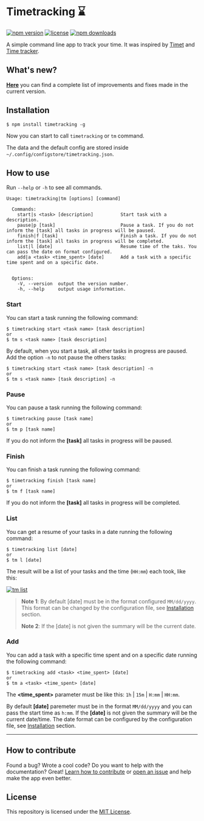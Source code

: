 # Timetracking :hourglass:
[![npm version](https://img.shields.io/npm/v/timetracking.svg)](https://www.npmjs.com/package/timetracking)
[![license](https://img.shields.io/github/license/mvmjacobs/timetracking.svg)](https://github.com/mvmjacobs/timetracking/blob/master/LICENSE.md)
[![npm downloads](https://img.shields.io/npm/dt/timetracking.svg)](https://www.npmjs.com/package/timetracking)

A simple command line app to track your time. It was inspired by [Timet](https://github.com/fabiorogeriosj/timet) and [Time tracker](https://github.com/danibram/time-tracker-cli).

## What's new?
[**Here**](https://github.com/mvmjacobs/timetracking/blob/master/CHANGELOG.md) you can find a complete list of improvements and fixes made in the current version.

## Installation

```
$ npm install timetracking -g
```
Now you can start to call `timetracking` or `tm` command.

The data and the default config are stored inside `~/.config/configstore/timetracking.json`.

## How to use
Run `--help` or `-h` to see all commands.
```
Usage: timetracking|tm [options] [command]

  Commands:
    start|s <task> [description]          Start task with a description.
    pause|p [task]                        Pause a task. If you do not inform the [task] all tasks in progress will be paused.
    finish|f [task]                       Finish a task. If you do not inform the [task] all tasks in progress will be completed.
    list|l [date]                         Resume time of the taks. You can pass the date on format configured.
    add|a <task> <time_spent> [date]      Add a task with a specific time spent and on a specific date.


  Options:
    -V, --version  output the version number.
    -h, --help     output usage information.
```

### Start
You can start a task running the following command:

```
$ timetracking start <task name> [task description]
or
$ tm s <task name> [task description]
```
By default, when you start a task, all other tasks in progress are paused. Add the option `-n` to not pause the others tasks:
```
$ timetracking start <task name> [task description] -n
or
$ tm s <task name> [task description] -n
```

### Pause
You can pause a task running the following command:
```
$ timetracking pause [task name]
or
$ tm p [task name]
```
If you do not inform the **[task]** all tasks in progress will be paused.

### Finish
You can finish a task running the following command:
```
$ timetracking finish [task name]
or
$ tm f [task name]
```
If you do not inform the **[task]** all tasks in progress will be completed.

### List
You can get a resume of your tasks in a date running the following command:
```
$ timetracking list [date]
or
$ tm l [date]
```
The result will be a list of your tasks and the time (`HH:mm`) each took, like this:

[![tm list](http://i.imgur.com/c5TUhUX.png)](https://github.com/mvmjacobs/timetracking#list)

> **Note 1**: By default [date] must be in the format configured `MM/dd/yyyy`. This format can be changed by the configuration file, see [Installation](https://github.com/mvmjacobs/timetracking#installation) section.
>
> **Note 2**: If the [date] is not given the summary will be the current date.

### Add
You can add a task with a specific time spent and on a specific date running the following command:
```
$ timetracking add <task> <time_spent> [date]
or
$ tm a <task> <time_spent> [date]
```

The **<time_spent>** parameter must be like this: `1h` | `15m` | `H:mm` | `HH:mm`.

By default **[date]** paremeter must be in the format `MM/dd/yyyy` and you can pass the start time as `h:mm`. If the **[date]** is not given the summary will be the current date/time. The date format can be configured by the configuration file, see [Installation](https://github.com/mvmjacobs/timetracking#installation) section.

---

## How to contribute
Found a bug? Wrote a cool code? Do you want to help with the documentation? Great! [Learn how to contribute](https://github.com/mvmjacobs/timetracking/blob/master/CONTRIBUTING.md) or [open an issue](https://github.com/mvmjacobs/timetracking/issues) and help make the app even better.

## License
This repository is licensed under the [MIT License](https://github.com/mvmjacobs/timetracking/blob/master/LICENSE.md).
